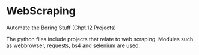 # WebScraping
Automate the Boring Stuff (Chpt.12 Projects)

The python files include projects that relate to web scraping. 
Modules such as webbrowser, requests, bs4 and selenium are used.
